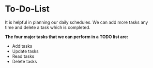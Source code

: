 # To-Do-List

<p>It is helpful in planning our daily schedules. We can add more tasks any time and delete a task which is completed.
  </p>
  <p><b>The four major tasks that we can perform in a TODO list are:</b></p>

- Add tasks
- Update tasks
- Read tasks
- Delete tasks
